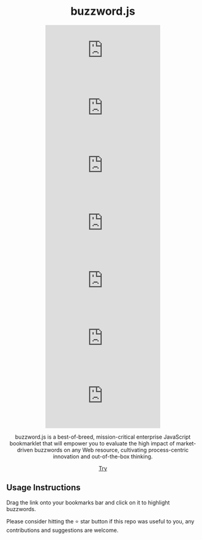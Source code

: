 <div align="center">

# buzzword.js

![Size](https://img.shields.io/github/repo-size/2kabhishek/buzzword.js?style=plastic&color=0f0&label=Size)
![Updated](https://img.shields.io/github/last-commit/2kabhishek/buzzword.js?style=plastic&color=f00&label=Updated)
![Stars](https://img.shields.io/github/stars/2kabhishek/buzzword.js?style=plastic&color=ffc801&label=Stars)
![Forks](https://img.shields.io/github/forks/2kabhishek/buzzword.js?style=plastic&color=003cff&label=Forks)
![Watchers](https://img.shields.io/github/watchers/2kabhishek/buzzword.js?style=plastic&color=ff5500&label=Watchers)
![Contributors](https://img.shields.io/github/contributors/2kabhishek/buzzword.js?style=plastic&color=f0f&label=Contributors)
![License](https://img.shields.io/github/license/2kabhishek/buzzword.js?style=plastic&color=555&label=License)

buzzword.js is a best-of-breed, mission-critical enterprise JavaScript bookmarklet that will empower you to evaluate the high impact of market-driven buzzwords on any Web resource, cultivating process-centric innovation and out-of-the-box thinking.

[Try](https://2kabhishek.github.io/buzzword.js/)

</div>

## Usage Instructions

Drag the link onto your bookmarks bar and click on it to highlight buzzwords.

Please consider hitting the ⭐ star button if this repo was useful to you, any contributions and suggestions are welcome.

